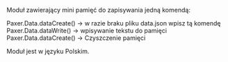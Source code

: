 Moduł zawierający mini pamięć do zapisywania jedną komendą:

Paxer.Data.dataCreate() -> w razie braku pliku data.json wpisz tą komendę
Paxer.Data.dataWrite() -> wpisywanie tekstu do pamięci
Paxer.Data.dataCreate() -> Czyszczenie pamięci

Moduł jest w języku Polskim.
